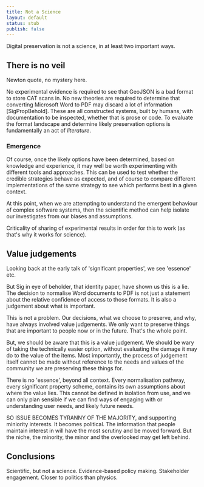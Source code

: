 ```yaml
---
title: Not a Science
layout: default
status: stub
publish: false
---
```


Digital preservation is not a science, in at least two important ways.

## There is no veil ##

Newton quote, no mystery here.

No experimental evidence is required to see that GeoJSON is a bad format to store CAT scans in. No new theories are required to determine that converting Microsoft Word to PDF may discard a lot of information [SigPropBehold]. These are all constructed systems, built by humans, with documentation to be inspected, whether that is prose or code. To evaluate the format landscape and determine likely preservation options is fundamentally an act of _literature_.


### Emergence ###

Of course, once the likely options have been determined, based on knowledge and experience, it may well be worth experimenting with different tools and approaches. This can be used to test whether the credible strategies behave as expected, and of course to compare different implementations of the same strategy to see which performs best in a given context.

At this point, when we are attempting to understand the emergent behaviour of complex software systems, then the scientific method can help isolate our investigates from our biases and assumptions. 

Criticality of sharing of experimental results in order for this to work (as that's why it works for science).


## Value judgements ##

Looking back at the early talk of 'significant properties', we see 'essence' etc.

But Sig in eye of beholder, that identity paper, have shown us this is a lie. The decision to normalise Word documents to PDF is not just a statement about the relative confidence of access to those formats. It is also a judgement about what is important.

This is not a problem. Our decisions, what we choose to preserve, and why, have always involved value judgements. We only want to preserve things that are important to people now or in the future. That's the whole point.

But, we should be aware that this is a value judgement. We should be wary of taking the technically easier option, without evaluating the damage it may do to the value of the items. Most importantly, the process of judgement itself cannot be made without reference to the needs and values of the community we are preserving these things for.

There is no 'essence', beyond all context. Every normalisation pathway, every significant property scheme, contains its own assumptions about where the value lies. This cannot be defined in isolation from use, and we can only plan sensible if we can find ways of engaging with or understanding user needs, and likely future needs.

SO ISSUE BECOMES TYRANNY OF THE MAJORITY, and supporting miniority interests. It becomes political. The information that people maintain interest in will have the most scrutiny and be moved forward. But the niche, the minority, the minor and the overlooked may get left behind.


## Conclusions ##

Scientific, but not a science. Evidence-based policy making. Stakeholder engagement. Closer to politics than physics.

